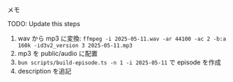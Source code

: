 メモ

TODO: Update this steps
1. wav から mp3 に変換: `ffmpeg -i 2025-05-11.wav -ar 44100 -ac 2 -b:a 160k -id3v2_version 3 2025-05-11.mp3`
2. mp3 を public/audio に配置
3. `bun scripts/build-episode.ts -n 1 -i 2025-05-11` で episode を作成
4. description を追記
